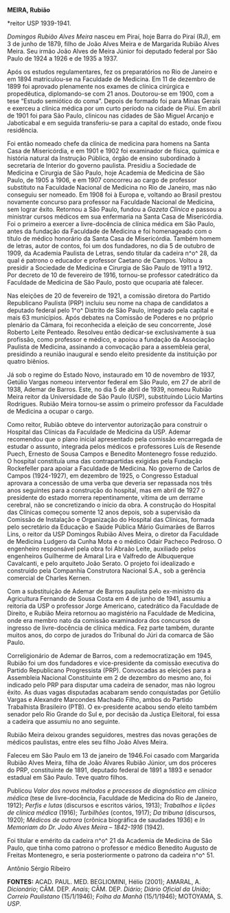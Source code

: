 **MEIRA, Rubião**

\*reitor USP 1939-1941.

*Domingos Rubião Alves Meira* nasceu em Piraí, hoje Barra do Piraí (RJ),
em 3 de junho de 1879, filho de João Alves Meira e de Margarida Rubião
Alves Meira. Seu irmão João Alves de Meira Júnior foi deputado federal
por São Paulo de 1924 a 1926 e de 1935 a 1937.

Após os estudos regulamentares, fez os preparatórios no Rio de Janeiro e
em 1894 matriculou-se na Faculdade de Medicina. Em 11 de dezembro de
1899 foi aprovado plenamente nos exames de clínica cirúrgica e
propedêutica, diplomando-se com 21 anos. Doutorou-se em 1900, com a tese
“Estudo semiótico do coma”. Depois de formado foi para Minas Gerais e
exerceu a clínica médica por um curto período na cidade de Piuí. Em
abril de 1901 foi para São Paulo, clinicou nas cidades de São Miguel
Arcanjo e Jaboticabal e em seguida transferiu-se para a capital do
estado, onde fixou residência.

Foi então nomeado chefe da clínica de medicina para homens na Santa Casa
de Misericórdia, e em 1901 e 1902 foi examinador de física, química e
história natural da Instrução Pública, órgão de ensino subordinado à
secretaria de Interior do governo paulista. Presidiu a Sociedade de
Medicina e Cirurgia de São Paulo, hoje Academia de Medicina de São
Paulo, de 1905 a 1906, e em 1907 concorreu ao cargo de professor
substituto na Faculdade Nacional de Medicina no Rio de Janeiro, mas não
conseguiu ser nomeado. Em 1908 foi à Europa e, voltando ao Brasil
prestou novamente concurso para professor na Faculdade Nacional de
Medicina, sem lograr êxito. Retornou a São Paulo, fundou a *Gazeta
Clínica* e passou a ministrar cursos médicos em sua enfermaria na Santa
Casa de Misericórdia. Foi o primeiro a exercer a livre-docência de
clínica médica em São Paulo, antes da fundação da Faculdade de Medicina
e foi homenageado com o título de médico honorário da Santa Casa de
Misericórdia. Também homem de letras, autor de contos, foi um dos
fundadores, no dia 5 de outubro de 1909, da Academia Paulista de Letras,
sendo titular da cadeira n^o^ 28, da qual é patrono o educador e
professor Caetano de Campos. Voltou a presidir a Sociedade de Medicina e
Cirurgia de São Paulo de 1911 a 1912. Por decreto de 10 de fevereiro de
1916, tornou-se professor catedrático da Faculdade de Medicina de São
Paulo, posto que ocuparia até falecer.

Nas eleições de 20 de fevereiro de 1921, a comissão diretora do Partido
Republicano Paulista (PRP) incluiu seu nome na chapa de candidatos a
deputado federal pelo 1^o^ Distrito de São Paulo, integrado pela capital
e mais 63 municípios. Após debates na Comissão de Poderes e no próprio
plenário da Câmara, foi reconhecida a eleição de seu concorrente, José
Roberto Leite Penteado. Resolveu então dedicar-se exclusivamente à sua
profissão, como professor e médico, e apoiou a fundação da Associação
Paulista de Medicina, assinando a convocação para a assembleia geral,
presidindo a reunião inaugural e sendo eleito presidente da instituição
por quatro biênios.

Já sob o regime do Estado Novo, instaurado em 10 de novembro de 1937,
Getúlio Vargas nomeou interventor federal em São Paulo, em 27 de abril
de 1938, Ademar de Barros. Este, no dia 5 de abril de 1939, nomeou
Rubião Meira reitor da Universidade de São Paulo (USP), substituindo
Lúcio Martins Rodrigues. Rubião Meira tornou-se assim o primeiro
professor da Faculdade de Medicina a ocupar o cargo.

Como reitor, Rubião obteve do interventor autorização para construir o
Hospital das Clínicas da Faculdade de Medicina da USP. Ademar recomendou
que o plano inicial apresentado pela comissão encarregada de estudar o
assunto, integrada pelos médicos e professores Luís de Resende Puech,
Ernesto de Sousa Campos e Benedito Montenegro fosse reduzido. O hospital
constituía uma das contrapartidas exigidas pela Fundação Rockefeller
para apoiar a Faculdade de Medicina. No governo de Carlos de Campos
(1924-1927), em dezembro de 1925, o Congresso Estadual aprovara a
concessão de uma verba que deveria ser repassada nos três anos seguintes
para a construção do hospital, mas em abril de 1927 o presidente do
estado morrera repentinamente, vítima de um derrame cerebral, não se
concretizando o início da obra. A construção do Hospital das Clínicas
começou somente 12 anos depois, sob a supervisão da Comissão de
Instalação e Organização do Hospital das Clínicas, formada pelo
secretário da Educação e Saúde Pública Mário Guimarães de Barros Lins, o
reitor da USP Domingos Rubião Alves Meira, o diretor da Faculdade de
Medicina Ludgero da Cunha Mota e o médico Odair Pacheco Pedroso. O
engenheiro responsável pela obra foi Abraão Leite, auxiliado pelos
engenheiros Guilherme de Amaral Lira e Valfredo de Albuquerque
Cavalcanti, e pelo arquiteto João Serato. O projeto foi idealizado e
construído pela Companhia Construtora Nacional S.A., sob a gerência
comercial de Charles Kernen.

Com a substituição de Ademar de Barros paulista pelo ex-ministro da
Agricultura Fernando de Sousa Costa em 4 de junho de 1941, assumiu a
reitoria da USP o professor Jorge Americano, catedrático da Faculdade de
Direito, e Rubião Meira retornou ao magistério na Faculdade de Medicina,
onde era membro nato da comissão examinadora dos concursos de ingresso
de livre-docência de clínica médica. Fez parte também, durante muitos
anos, do corpo de jurados do Tribunal do Júri da comarca de São Paulo.

Correligionário de Ademar de Barros, com a redemocratização em 1945,
Rubião foi um dos fundadores e vice-presidente da comissão executiva do
Partido Republicano Progressista (PRP). Convocadas as eleições para a
Assembleia Nacional Constituinte em 2 de dezembro do mesmo ano, foi
indicado pelo PRP para disputar uma cadeira de senador, mas não logrou
êxito. As duas vagas disputadas acabaram sendo conquistadas por Getúlio
Vargas e Alexandre Marcondes Machado Filho, ambos do Partido Trabalhista
Brasileiro (PTB). O ex-presidente acabou sendo eleito também senador
pelo Rio Grande do Sul e, por decisão da Justiça Eleitoral, foi essa a
cadeira que assumiu no ano seguinte.

Rubião Meira deixou grandes seguidores, mestres das novas gerações de
médicos paulistas, entre eles seu filho João Alves Meira.

Faleceu em São Paulo em 13 de janeiro de 1946.Foi casado com Margarida
Rubião Alves Meira, filha de João Álvares Rubião Júnior, um dos próceres
do PRP, constituinte de 1891, deputado federal de 1891 a 1893 e senador
estadual em São Paulo. Teve quatro filhos.

Publicou *Valor dos novos métodos e processos de diagnóstico em clínica
médica* (tese de livre-docência, Faculdade de Medicina do Rio de
Janeiro, 1912); *Perfis e lutas* (discursos e escritos vários, 1913);
*Trabalhos e lições de clínica médica* (1916); *Turbilhões* (contos,
1917); *Da tribuna* (discursos, 1920); *Médicos de outrora* (crônica
biográfica de saudades 1936) e *In Memoriam do Dr. João Alves Meira –
1842-1916* (1942).

Foi titular e emérito da cadeira n^o^ 21 da Academia de Medicina de São
Paulo, que tinha como patrono o professor e médico Benedito Augusto de
Freitas Montenegro, e seria posteriormente o patrono da cadeira n^o^ 51.

Antônio Sérgio Ribeiro

**FONTES:** ACAD. PAUL. MED. BEGLIOMINI, Hélio (2001); AMARAL, A.
*Dicionário*; CÂM. DEP. *Anais*; CÂM. DEP. *Diário*; *Diário Oficial da
União*; *Correio Paulistano* (15/1/1946); *Folha da Manhã* (15/1/1946);
MOTOYAMA, S. *USP*.
